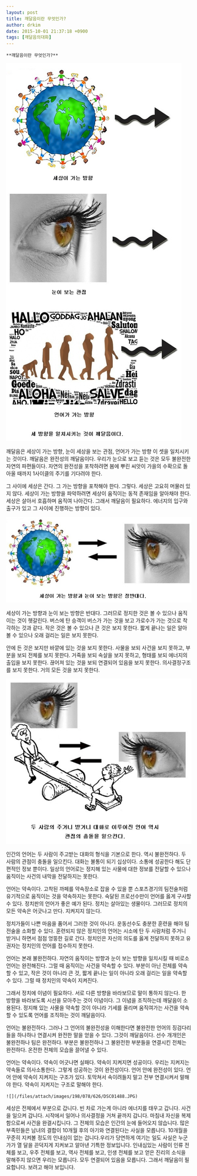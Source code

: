 ```yaml
---
layout: post
title: 깨달음이란 무엇인가?
author: drkim
date: 2015-10-01 21:37:18 +0900
tags: [깨달음의대화]
---
```

 


    **깨달음이란 무엇인가?**

  




![](/files/attach/images/198/078/626/33.jpg) 

  


깨달음은 세상이 가는 방향, 눈이 세상을 보는 관점, 언어가 가는 방향 이 셋을 일치시키는 것이다. 깨달음은 완전성의 깨달음이다. 우리가 눈으로 보고 듣는 것은 모두 불완전한 자연의 파편들이다. 자연의 완전성을 포착하려면 봄에 뿌린 씨앗이 가을의 수확으로 돌아올 때까지 1사이클의 주기를 기다려야 한다. 

  


그 사이에 세상은 간다. 그 가는 방향을 포착해야 한다. 그렇다. 세상은 고요히 머물러 있지 않다. 세상이 가는 방향을 파악하려면 세상이 움직이는 동적 존재임을 알아채야 한다. 세상은 살아서 호흡하며 움직여 나아간다. 그래서 깨달음이 필요하다. 에너지의 입구와 출구가 있고 그 사이에 진행하는 방향이 있다. 

  




![](/files/attach/images/198/078/626/34.jpg) 

  


세상이 가는 방향과 눈이 보는 방향은 반대다. 그러므로 정지한 것은 볼 수 있으나 움직이는 것이 헷갈린다. 버스에 탄 승객이 버스가 가는 것을 보고 가로수가 가는 것으로 착각하는 것과 같다. 작은 것은 볼 수 있으나 큰 것은 보지 못한다. 짧게 끝나는 일은 알아볼 수 있으나 오래 걸리는 일은 보지 못한다. 

  


안에 든 것은 보지만 바깥에 있는 것을 보지 못한다. 사물을 보되 사건을 보지 못하고, 부분을 보되 전체를 보지 못한다. 거죽을 보되 속살을 보지 못하고, 형태를 보되 에너지의 출입을 보지 못한다. 끊어져 있는 것을 보되 연결되어 있음을 보지 못한다. 의사결정구조를 보지 못한다. 거의 모든 것을 보지 못한다. 

  




![](/files/attach/images/198/078/626/35.jpg) 

  


인간의 언어는 두 사람이 주고받는 대화의 형식을 기본으로 한다. 역시 불완전하다. 두 사람의 관점이 충돌을 일으킨다. 대화는 불통이 되기 십상이다. 소통에 성공한다 해도 단편적인 정보 뿐이다. 일상의 언어로는 정지해 있는 사물에 대한 정보를 전달할 수 있으나 움직이는 사건의 내막을 전달하지는 못한다. 

  


언어는 약속이다. 고착된 까페를 약속장소로 잡을 수 있을 뿐 스포츠경기의 팀전술처럼 유기적으로 움직이는 것을 약속하지는 못한다. 숙달된 프로선수만이 언어를 옳게 구사할 수 있다. 정치판의 언어가 좋은 예가 된다. 정치는 살아있는 생물이다. 그러므로 정치의 모든 약속은 어긋나고 만다. 지켜지지 않는다. 

  


정치가들이 나쁜 마음을 품어서 그러한 것이 아니다. 운동선수도 충분한 훈련을 해야 팀전술을 소화할 수 있다. 훈련되지 않은 정치인의 언어는 시소에 탄 두 사람처럼 주거니 받거니 하면서 점점 엉뚱한 길로 간다. 정치인은 자신의 의도를 옳게 전달하지 못하고 유권자는 정치인의 언어를 접수하지 못한다. 

  


언어는 본래 불완전하다. 자연의 움직이는 방향과 눈이 보는 방향을 일치시킬 때 비로소 언어는 완전해진다. 그럴 때 움직이는 사건을 약속할 수 있다. 부분이 아닌 전체를 약속할 수 있고, 작은 것이 아니라 큰 것, 짧게 끝나는 일이 아니라 오래 걸리는 일을 약속할 수 있다. 그럴 때 정치인의 약속이 지켜진다. 

  


그래서 정치에 이념이 필요하다. 서로 다른 방향을 바라보므로 말이 통하지 않는다. 한 방향을 바라보도록 시선을 모아주는 것이 이념이다. 그 이념을 조직하는데 깨달음이 소용된다. 정지해 있는 사물을 약속할 것이 아니라 기세를 올리며 움직여가는 사건을 약속할 수 있도록 언어를 조직하는 것이 깨달음이다. 

  


언어는 불완전하다. 그러나 그 언어의 불완전성을 이해한다면 불완전한 언어의 징검다리들을 하나하나 연결시켜 완전한 말을 얻을 수 있다. 그것이 깨달음이다. 선수 개개인은 불완전하나 팀은 완전하다. 부분은 불완전하나 그 불완전한 부분들을 연결시킨 전체는 완전하다. 온전한 전체의 모습을 끌어낼 수 있다. 

  


언어는 약속이다. 약속이 어긋나면 실패다. 약속이 지켜지면 성공이다. 우리는 지켜지는 약속들로 의사소통한다. 그렇게 성공하는 것이 완전성이다. 언어 안에 완전성이 있다. 언어 안에 약속이 지켜지는 구조가 있다. 토막쳐서 속이려들지 말고 전부 연결시켜서 말해야 한다. 약속이 지켜지는 구조로 말해야 한다. 

  


  



 
    ![](/files/attach/images/198/078/626/DSC01488.JPG) 

  


세상은 전체에서 부분으로 갑니다. 빈 차로 가는게 아니라 에너지를 태우고 갑니다. 사건을 일으켜 갑니다. 시작에서 일어나 의사결정을 거쳐 끝까지 갑니다. 마침내 자신을 복제함으로써 사건을 완결시킵니다. 그 전체의 모습은 인간의 눈에 들어오지 않습니다. 많은 부족민들은 남녀의 결합이 10개월 후의 아기와 연결된다는 사실을 모릅니다. 10개월을 꾸준히 지켜볼 정도의 인내심이 없는 겁니다.우리가 당연하게 여기는 일도 사실은 누군가가 열 달을 끈덕지게 지켜보고 알아낸 기특한 정보입니다. 인내심있는 사람이 인류 전체를 보고, 우주 전체를 보고, 역사 전체를 보고, 인생 전체를 보고 얻은 진리의 소식을 말해주지 않으면 우리는 모릅니다. 모두 연결되어 있음을 모릅니다. 그래서 깨달음이 필요합니다. 보려고 해야 보입니다.